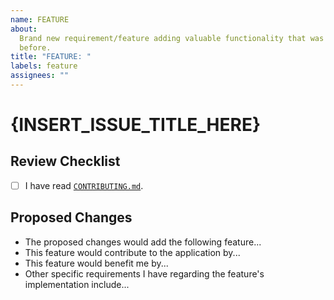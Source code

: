 ```yaml
---
name: FEATURE
about:
  Brand new requirement/feature adding valuable functionality that was not there
  before.
title: "FEATURE: "
labels: feature
assignees: ""
---
```


# {INSERT_ISSUE_TITLE_HERE}

## Review Checklist

- [ ] I have read [`CONTRIBUTING.md`](../CONTRIBUTING.md).

## Proposed Changes

- The proposed changes would add the following feature...
- This feature would contribute to the application by...
- This feature would benefit me by...
- Other specific requirements I have regarding the feature's implementation include...
